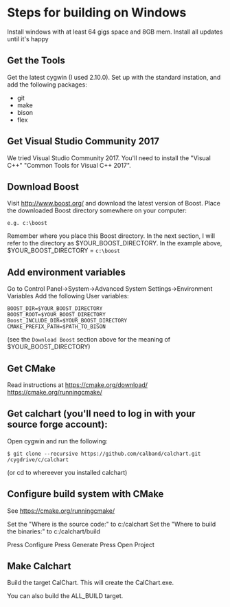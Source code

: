 # Steps for building on Windows

Install windows with at least 64 gigs space and 8GB mem.
Install all updates until it's happy

## Get the Tools

Get the latest cygwin (I used 2.10.0).  Set up with the standard instation, and add the following
packages:

* git
* make
* bison
* flex

## Get Visual Studio Community 2017
We tried Visual Studio Community 2017.
You'll need to install the "Visual C++" "Common Tools for Visual C++ 2017".


## Download Boost
Visit http://www.boost.org/ and download the latest version of Boost. 
Place the downloaded Boost directory somewhere on your computer:

	e.g. c:\boost

Remember where you place this Boost directory. In the next section, I will refer to the directory as $YOUR_BOOST_DIRECTORY. In the example above, $YOUR_BOOST_DIRECTORY = `c:\boost`

## Add environment variables
Go to Control Panel->System->Advanced System Settings->Environment Variables
Add the following User variables:

	BOOST_DIR=$YOUR_BOOST_DIRECTORY
	BOOST_ROOT=$YOUR_BOOST_DIRECTORY
	Boost_INCLUDE_DIR=$YOUR_BOOST_DIRECTORY
	CMAKE_PREFIX_PATH=$PATH_TO_BISON

(see the `Download Boost` section above for the meaning of $YOUR_BOOST_DIRECTORY)


## Get CMake
Read instructions at 
https://cmake.org/download/
https://cmake.org/runningcmake/


## Get calchart (you'll need to log in with your source forge account):
Open cygwin and run the following:

	$ git clone --recursive https://github.com/calband/calchart.git /cygdrive/c/calchart

(or cd to whereever you installed calchart)

## Configure build system with CMake
See
https://cmake.org/runningcmake/

Set the "Where is the source code:" to c:/calchart
Set the "Where to build the binaries:" to c:/calchart/build

Press Configure
Press Generate
Press Open Project

## Make Calchart
Build the target CalChart.  This will create the CalChart.exe.

You can also build the ALL_BUILD target.


